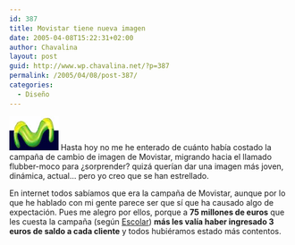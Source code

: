 ```yaml
---
id: 387
title: Movistar tiene nueva imagen
date: 2005-04-08T15:22:31+02:00
author: Chavalina
layout: post
guid: http://www.wp.chavalina.net/?p=387
permalink: /2005/04/08/post-387/
categories:
  - Diseño
---
```

<img class="imgizqda" src="/imagenes/fotos/logo-movistar.jpg" alt="nuevo logotipo de Movistar" /> Hasta hoy no me he enterado de cu&aacute;nto hab&iacute;a costado la campa&ntilde;a de cambio de imagen de Movistar, migrando hacia el llamado flubber-moco para &iquest;sorprender? quiz&aacute; quer&iacute;an dar una imagen m&aacute;s joven, din&aacute;mica, actual&#8230; pero yo creo que se han estrellado.

En internet todos sab&iacute;amos que era la campa&ntilde;a de Movistar, aunque por lo que he hablado con mi gente parece ser que s&iacute; que ha causado algo de expectaci&oacute;n. Pues me alegro por ellos, porque a **75 millones de euros** que les cuesta la campa&ntilde;a (seg&uacute;n <a href="http://www.escolar.net/MT/archives/2005/04/75_millones_de.html" target="_blank">Escolar</a>) **m&aacute;s les val&iacute;a haber ingresado 3 euros de saldo a cada cliente** y todos hubi&eacute;ramos estado m&aacute;s contentos.